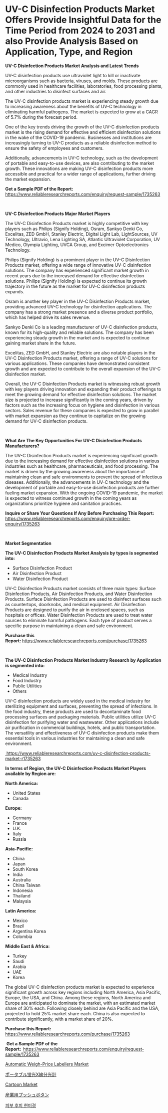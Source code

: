 <p><h1>UV-C Disinfection Products Market Offers Provide Insightful Data for the Time Period from 2024 to 2031 and also Provide Analysis Based on Application, Type, and Region</h1></p><p><strong>UV-C Disinfection Products Market Analysis and Latest Trends</strong></p>
<p><p>UV-C disinfection products use ultraviolet light to kill or inactivate microorganisms such as bacteria, viruses, and molds. These products are commonly used in healthcare facilities, laboratories, food processing plants, and other industries to disinfect surfaces and air.</p><p>The UV-C disinfection products market is experiencing steady growth due to increasing awareness about the benefits of UV-C technology in eliminating harmful pathogens. The market is expected to grow at a CAGR of 5.7% during the forecast period.</p><p>One of the key trends driving the growth of the UV-C disinfection products market is the rising demand for effective and efficient disinfection solutions in the wake of the COVID-19 pandemic. Businesses and institutions are increasingly turning to UV-C products as a reliable disinfection method to ensure the safety of employees and customers.</p><p>Additionally, advancements in UV-C technology, such as the development of portable and easy-to-use devices, are also contributing to the market growth. These innovations are making UV-C disinfection products more accessible and practical for a wider range of applications, further driving the market expansion.</p></p>
<p><strong>Get a Sample PDF of the Report:&nbsp;</strong> <a href="https://www.reliableresearchreports.com/enquiry/request-sample/1735263">https://www.reliableresearchreports.com/enquiry/request-sample/1735263</a></p>
<p>&nbsp;</p>
<p><strong>UV-C Disinfection Products Major Market Players</strong></p>
<p><p>The UV-C Disinfection Products market is highly competitive with key players such as Philips (Signify Holding), Osram, Sankyo Denki Co, Excelitas, ZED GmbH, Stanley Electric, Digital Light Lab, LightSources, UV Technology, Ultravio, Lena Lighting SA, Atlantic Ultraviolet Corporation, UV Medico, Olympia Lighting, UVCA Group, and Excimer Optoelectronics Technology.</p><p>Philips (Signify Holding) is a prominent player in the UV-C Disinfection Products market, offering a wide range of innovative UV-C disinfection solutions. The company has experienced significant market growth in recent years due to the increased demand for effective disinfection solutions. Philips (Signify Holding) is expected to continue its growth trajectory in the future as the market for UV-C disinfection products expands.</p><p>Osram is another key player in the UV-C Disinfection Products market, providing advanced UV-C technology for disinfection applications. The company has a strong market presence and a diverse product portfolio, which has helped drive its sales revenue.</p><p>Sankyo Denki Co is a leading manufacturer of UV-C disinfection products, known for its high-quality and reliable solutions. The company has been experiencing steady growth in the market and is expected to continue gaining market share in the future.</p><p>Excelitas, ZED GmbH, and Stanley Electric are also notable players in the UV-C Disinfection Products market, offering a range of UV-C solutions for various applications. These companies have demonstrated consistent growth and are expected to contribute to the overall expansion of the UV-C disinfection market.</p><p>Overall, the UV-C Disinfection Products market is witnessing robust growth with key players driving innovation and expanding their product offerings to meet the growing demand for effective disinfection solutions. The market size is projected to increase significantly in the coming years, driven by factors such as the increasing focus on hygiene and disinfection in various sectors. Sales revenue for these companies is expected to grow in parallel with market expansion as they continue to capitalize on the growing demand for UV-C disinfection products.</p></p>
<p>&nbsp;</p>
<p><strong>What Are The Key Opportunities For UV-C Disinfection Products Manufacturers?</strong></p>
<p><p>The UV-C Disinfection Products market is experiencing significant growth due to the increasing demand for effective disinfection solutions in various industries such as healthcare, pharmaceuticals, and food processing. The market is driven by the growing awareness about the importance of maintaining clean and safe environments to prevent the spread of infectious diseases. Additionally, the advancements in UV-C technology and the development of portable and easy-to-use disinfection products are further fueling market expansion. With the ongoing COVID-19 pandemic, the market is expected to witness continued growth in the coming years as organizations prioritize hygiene and sanitation practices.</p></p>
<p><strong>Inquire or Share Your Questions If Any Before Purchasing This Report:</strong> <a href="https://www.reliableresearchreports.com/enquiry/pre-order-enquiry/1735263">https://www.reliableresearchreports.com/enquiry/pre-order-enquiry/1735263</a></p>
<p>&nbsp;</p>
<p><strong>Market Segmentation</strong></p>
<p><strong>The UV-C Disinfection Products Market Analysis by types is segmented into:</strong></p>
<p><ul><li>Surface Disinfection Product</li><li>Air Disinfection Product</li><li>Water Disinfection Product</li></ul></p>
<p><p>UV-C Disinfection Products market consists of three main types: Surface Disinfection Products, Air Disinfection Products, and Water Disinfection Products. Surface Disinfection Products are used to disinfect surfaces such as countertops, doorknobs, and medical equipment. Air Disinfection Products are designed to purify the air in enclosed spaces, such as hospitals or offices. Water Disinfection Products are used to treat water sources to eliminate harmful pathogens. Each type of product serves a specific purpose in maintaining a clean and safe environment.</p></p>
<p><strong>Purchase this Report:&nbsp;</strong><a href="https://www.reliableresearchreports.com/purchase/1735263">https://www.reliableresearchreports.com/purchase/1735263</a></p>
<p>&nbsp;</p>
<p><strong>The UV-C Disinfection Products Market Industry Research by Application is segmented into:</strong></p>
<p><ul><li>Medical Industry</li><li>Food Industry</li><li>Public Utilities</li><li>Others</li></ul></p>
<p><p>UV-C disinfection products are widely used in the medical industry for sterilizing equipment and surfaces, preventing the spread of infections. In the food industry, these products are used to decontaminate food processing surfaces and packaging materials. Public utilities utilize UV-C disinfection for purifying water and wastewater. Other applications include air purification in commercial buildings, hotels, and public transportation. The versatility and effectiveness of UV-C disinfection products make them essential tools in various industries for maintaining a clean and safe environment.</p></p>
<p><a href="https://www.reliableresearchreports.com/uv-c-disinfection-products-market-r1735263">&nbsp;https://www.reliableresearchreports.com/uv-c-disinfection-products-market-r1735263</a></p>
<p><strong>In terms of Region, the UV-C Disinfection Products Market Players available by Region are:</strong></p>
<p>
    <p> <strong> North America: </strong>
        <ul>
            <li>United States</li>
            <li>Canada</li>
        </ul>
        </p> 
    <p> <strong> Europe: </strong>
        <ul>
            <li>Germany</li>
            <li>France</li>
            <li>U.K.</li>
            <li>Italy</li>
            <li>Russia</li>
        </ul>
        </p> 
    <p> <strong> Asia-Pacific: </strong>
        <ul>
            <li>China</li>
            <li>Japan</li>
            <li>South Korea</li>
            <li>India</li>
            <li>Australia</li>
            <li>China Taiwan</li>
            <li>Indonesia</li>
            <li>Thailand</li>
            <li>Malaysia</li>
        </ul>
        </p> 
    <p> <strong> Latin America: </strong>
        <ul>
            <li>Mexico</li>
            <li>Brazil</li>
            <li>Argentina Korea</li>
            <li>Colombia</li>
        </ul>
        </p> 
    <p> <strong> Middle East & Africa: </strong>
        <ul>
            <li>Turkey</li>
            <li>Saudi</li>
            <li>Arabia</li>
            <li>UAE</li>
            <li>Korea</li>
        </ul>
    </p>
    </p>
<p><p>The global UV-C disinfection products market is expected to experience significant growth across key regions including North America, Asia Pacific, Europe, the USA, and China. Among these regions, North America and Europe are anticipated to dominate the market, with an estimated market share of 30% each. Following closely behind are Asia Pacific and the USA, projected to hold 25% market share each. China is also expected to contribute significantly, with a market share of 20%.</p></p>
<p><strong>Purchase this Report: </strong><a href="https://www.reliableresearchreports.com/purchase/1735263">https://www.reliableresearchreports.com/purchase/1735263</a></p>
<p>&nbsp;<strong>Get a Sample PDF of the Report:&nbsp;&nbsp;</strong><a href="https://www.reliableresearchreports.com/enquiry/request-sample/1735263">https://www.reliableresearchreports.com/enquiry/request-sample/1735263</a></p>
<p><strong></strong></p>
<p><p><a href="https://github.com/EunaWiegad2023/Market-Research-Report-List-1/blob/main/automatic-weigh-price-labellers-market.md">Automatic Weigh-Price Labellers Market</a></p><p><a href="https://github.com/AylinBeier/Market-Research-Report-List-1/blob/main/1787302104685.md">ポータブル蛍光X線分光計</a></p><p><a href="https://github.com/gracielawharr/Market-Research-Report-List-1/blob/main/cartoon-market.md">Cartoon Market</a></p><p><a href="https://github.com/VellaJacobi2023/Market-Research-Report-List-1/blob/main/3903374104684.md">産業用プッシュボタン</a></p><p><a href="https://github.com/MayeKuhic00/Market-Research-Report-List-1/blob/main/543961798190.md">피부 후피 현미경</a></p></p>